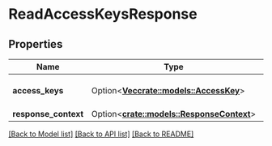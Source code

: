 # ReadAccessKeysResponse

## Properties

Name | Type | Description | Notes
------------ | ------------- | ------------- | -------------
**access_keys** | Option<[**Vec<crate::models::AccessKey>**](AccessKey.md)> | A list of access keys. | [optional]
**response_context** | Option<[**crate::models::ResponseContext**](ResponseContext.md)> |  | [optional]

[[Back to Model list]](../README.md#documentation-for-models) [[Back to API list]](../README.md#documentation-for-api-endpoints) [[Back to README]](../README.md)


